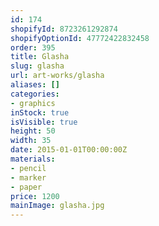 ```yaml
---
id: 174
shopifyId: 8723261292874
shopifyOptionId: 47772422832458
order: 395
title: Glasha
slug: glasha
url: art-works/glasha
aliases: []
categories:
- graphics
inStock: true
isVisible: true
height: 50
width: 35
date: 2015-01-01T00:00:00Z
materials:
- pencil
- marker
- paper
price: 1200
mainImage: glasha.jpg
---
```


